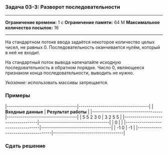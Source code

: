 ### Задача 03-3: Разворот последовательности

  -------------------------------------- ------
  **Ограничение времени:**               1 с
  **Ограничение памяти:**                64 M
  **Максимальное количество посылок:**   16
  -------------------------------------- ------

На стандартном потоке ввода задаётся некоторое количество целых чисел,
не равных 0. Последовательность оканчивается нулём, который в неё не
входит.

На стандартный поток вывода напечатайте исходную последовательность в
обратном порядке. Число 0, являющееся признаком конца
последовательности, выводить не нужно.

*Указание:* использовать массивы запрещается.

### Примеры

|-----------------------------------|-----------------------------------|
| **Входные данные**                | **Результат работы**              |
|-----------------------------------|-----------------------------------|
|     5 5 2 3 0                     |     3 2 5 5                       |
|-----------------------------------|-----------------------------------|
|     0                             |                                   |
|-----------------------------------|-----------------------------------|
|     -1 0                          |     -1                            |
|-----------------------------------|-----------------------------------|

### Сдать решение
